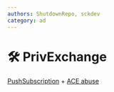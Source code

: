 ```yaml
---
authors: ShutdownRepo, sckdev
category: ad
---
```


# 🛠️ PrivExchange

[PushSubscription](../mitm-and-coerced-authentications/pushsubscription-abuse.md) + [ACE abuse](../dacl/)